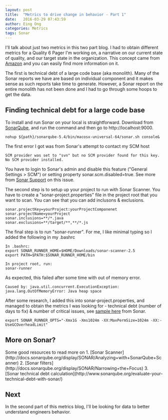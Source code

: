 ```yaml
---
layout: post
title:  "Metrics to drive change in behavior - Part 1"
date:   2016-03-29 07:43:59
author: Eing Ong
categories: Metrics
tags: Sonar
---
```

I'll talk about just two metrics in this two part blog. I had to obtain different metrics for a Quality 6 Pager I'm working on, a narrative on our current state of quality, and our target state in the organization. This concept came from [Amazon](https://www.linkedin.com/pulse/beauty-amazons-6-pager-brad-porter) and you can easily find more information on it.

The first is technical debt of a large code base (aka monolith). Many of the Sonar reports we have are based on individual component and it makes sense as such reports take time to generate. However, a Sonar report on the entire monolith has not been done and I had to go through some hoops to get the data.

<h2>Finding technical debt for a large code base</h2>

To install and run Sonar on your local is straightforward. Download from [SonarQube](http://www.sonarqube.org/downloads/), and run the command and then go to http://localhost:9000.

~~~text
nohup ${path}/sonarqube-5.4/bin/macosx-universal-64/sonar.sh console&
~~~

The first error I got was from Sonar's attempt to contact my SCM host

~~~text
SCM provider was set to "svn" but no SCM provider found for this key. No SCM provider installed.
~~~

You have to login to Sonar's admin and disable this feature ("General Settings > SCM") or setting property sonar.scm.disabled=true. See more from [Sonar Support](http://docs.sonarqube.org/display/SONARQUBE50/SCM+support) on this issue.

The second step is to setup up your project to run with Sonar Scanner. You have to create a "sonar-project.properties" file in the project root that you want to scan. You can see that you can add inclusons & exclusions.

~~~text
sonar.projectKey=yourProject:yourProjectComponenet
sonar.projectName=yourProject
sonar.inclusions=**/*.java
sonar.exclusions=**/target/**,**/*.js
~~~

The final step is to run "sonar-runner". For me, I like minimal typing so I added the following in my .bashrc

~~~text
In .bashrc:
export SONAR_RUNNER_HOME=$HOME/Downloads/sonar-scanner-2.5
export PATH=$PATH:$SONAR_RUNNER_HOME/bin

In project root, run:
sonar-runner
~~~

As expected, this failed after some time with out of memory error.

~~~text
Caused by: java.util.concurrent.ExecutionException: java.lang.OutOfMemoryError: Java heap space
~~~

After some research, I added this into sonar-project.properties, and managed to obtain the metrics I was looking for - technical debt (number of days to fix) & number of critical issues, see [sample here](http://docs.sonarqube.org/display/SONAR/Technical+Debt) from Sonar.

~~~text
export SONAR_RUNNER_OPTS="-Xmx1G -Xms1024m -XX:MaxPermSize=1024m -XX:-UseGCOverheadLimit"
~~~

<h2>More on Sonar?</h2>
Some good resources to read more on 
1. [Sonar Scanner](http://docs.sonarqube.org/display/SONAR/Analyzing+with+SonarQube+Scanner)
2. [Sonar filters](http://docs.sonarqube.org/display/SONAR/Narrowing+the+Focus)
3. [Sonar technical debt calculation](http://www.sonarqube.org/evaluate-your-technical-debt-with-sonar/)

<h2>Next</h2>
In the second part of this metrics blog, I'll be looking for data to better understand engineers behavior.
